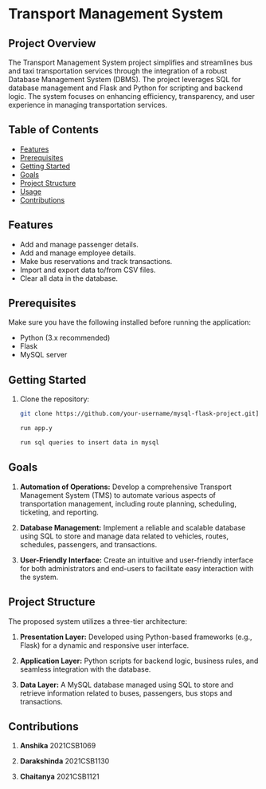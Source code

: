 # Transport Management System

## Project Overview

The Transport Management System project simplifies and streamlines bus and taxi transportation services through the integration of a robust Database Management System (DBMS). The project leverages SQL for database management and Flask and Python for scripting and backend logic. The system focuses on enhancing efficiency, transparency, and user experience in managing transportation services.


## Table of Contents

- [Features](#features)
- [Prerequisites](#prerequisites)
- [Getting Started](#getting-started)
-  [Goals](#goals)
- [Project Structure](#project-structure)
- [Usage](#usage)
- [Contributions](#contributions)


## Features

- Add and manage passenger details.
- Add and manage employee details.
- Make bus reservations and track transactions.
- Import and export data to/from CSV files.
- Clear all data in the database.

## Prerequisites

Make sure you have the following installed before running the application:

- Python (3.x recommended)
- Flask
- MySQL server
  


## Getting Started

1. Clone the repository:

   ```bash
   git clone https://github.com/your-username/mysql-flask-project.git](https://github.com/anshikabhatia13/Transport-Management-Database
    ```
   ```bash
   run app.y
   ```
   ```bash
   run sql queries to insert data in mysql
   ```

## Goals

1. **Automation of Operations:** Develop a comprehensive Transport Management System (TMS) to automate various aspects of transportation management, including route planning, scheduling, ticketing, and reporting.

2. **Database Management:** Implement a reliable and scalable database using SQL to store and manage data related to vehicles, routes, schedules, passengers, and transactions.

3. **User-Friendly Interface:** Create an intuitive and user-friendly interface for both administrators and end-users to facilitate easy interaction with the system.

## Project Structure

The proposed system utilizes a three-tier architecture:

1. **Presentation Layer:** Developed using Python-based frameworks (e.g., Flask) for a dynamic and responsive user interface.

2. **Application Layer:** Python scripts for backend logic, business rules, and seamless integration with the database.

3. **Data Layer:** A MySQL database managed using SQL to store and retrieve information related to  buses, passengers, bus stops and transactions.


## Contributions


1. **Anshika** 2021CSB1069

2. **Darakshinda** 2021CSB1130

3. **Chaitanya** 2021CSB1121
